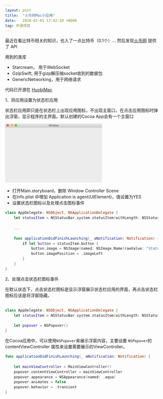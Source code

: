 ```yaml
---
layout: post
title:  "火币网Mac小应用"
date:   2018-02-01 17:42:10 +0800
tag: 开源项目
---
```


最近在看比特币相关的知识，也入了一点比特币（0.1个）... 然后发现[火币网](https://www.huobipro.com) 提供了 API


用到的类库

* Starcream， 用于WebSocket
* GzipSwift, 用于gizp解压缩socket收到的数据包
* GenericNetworking，用于网络请求


代码已开源在 [HuobiMac](https://github.com/alexiscn/huobimac)

1、将应用设置为状态栏应用

状态栏应用即只是在状态栏上出现应用图标，不出现主窗口，在点击应用图标时弹出浮窗，显示程序的主界面。默认创建的Cocoa App会有一个主窗口

![](/assets/images/cocoa-app-default-window.jpg)

* 打开Main.storyboard，删除 Window Controller Scene
* 在Info.plist 中增加 Application is agent(UIElement)，值设置为YES
* 设置状态栏图标以及处理点击图标事件

```swift
class AppDelegate: NSObject, NSApplicationDelegate {
    let statusItem = NSStatusBar.system.statusItem(withLength: NSStatusItem.variableLength)

    ...

    func applicationDidFinishLaunching(_ aNotification: Notification) {
        if let button = statusItem.button {
            button.image = NSImage(named: NSImage.Name(rawValue: "StatusBarButtonImage"))
            button.imagePosition = .imageLeft
        }
    }
}
```


2、处理点击状态栏图标事件

在默认状态下，点击状态栏图标是显示浮窗展示状态栏应用的界面，再点击状态栏图标应该是将浮窗隐藏。

```swift

class AppDelegate: NSObject, NSApplicationDelegate {
    let statusItem = NSStatusBar.system.statusItem(withLength: NSStatusItem.variableLength)

    let popover = NSPopover()
}

```

在Cocoa应用中，可以使用`NSPopover`来展示浮窗内容，主要设置 `NSPopover`的contentViewController 属性来设置需要展示的ViewController。

```swift
func applicationDidFinishLaunching(_ aNotification: Notification) {

    let mainViewController = MainViewController()
    popover.contentViewController = mainViewController
    popover.appearance = NSAppearance(named: .aqua)
    popover.animates = false
    popover.behavior = .transient
}
```
